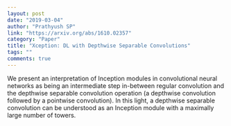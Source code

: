```yaml
---
layout: post
date: "2019-03-04"
author: "Prathyush SP"
link: "https://arxiv.org/abs/1610.02357"
category: "Paper"
title: "Xception: DL with Depthwise Separable Convolutions"
tags: ""
comments: true
---
```

We present an interpretation of Inception modules in convolutional neural networks as being an intermediate step in-between regular convolution and the depthwise separable convolution operation (a depthwise convolution followed by a pointwise convolution). In this light, a depthwise separable convolution can be understood as an Inception module with a maximally large number of towers. 